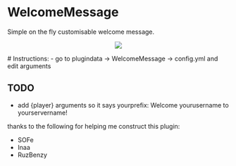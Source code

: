 # WelcomeMessage
Simple on the fly customisable welcome message.
<p align="center">
<img src="https://github.com/skyss0fly/WelcomeMessage/blob/main/Icon.png"></img>
</p>
# Instructions:
- go to plugindata -> WelcomeMessage -> config.yml and edit arguments

## TODO
- add {player} arguments so it says yourprefix: Welcome yourusername to  yourservername!


thanks to the following for helping me construct this plugin:
- SOFe
- Inaa
- RuzBenzy
